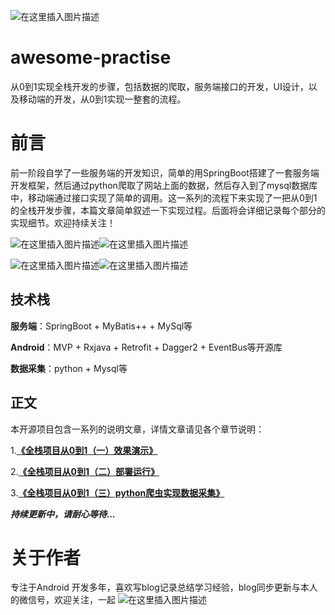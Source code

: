 ![在这里插入图片描述](https://img-blog.csdnimg.cn/20201104073558275.jpeg?x-oss-process=image/watermark,type_ZmFuZ3poZW5naGVpdGk,shadow_10,text_aHR0cHM6Ly9ibG9nLmNzZG4ubmV0L2xqMTg4MjY2,size_16,color_FFFFFF,t_70#pic_center)


# awesome-practise
从0到1实现全栈开发的步骤，包括数据的爬取，服务端接口的开发，UI设计，以及移动端的开发，从0到1实现一整套的流程。

# 前言
前一阶段自学了一些服务端的开发知识，简单的用SpringBoot搭建了一套服务端开发框架，然后通过python爬取了网站上面的数据，然后存入到了mysql数据库中，移动端通过接口实现了简单的调用。这一系列的流程下来实现了一把从0到1的全栈开发步骤，本篇文章简单叙述一下实现过程。后面将会详细记录每个部分的实现细节。欢迎持续关注！


![在这里插入图片描述](https://img-blog.csdnimg.cn/20201103210333759.gif)![在这里插入图片描述](https://img-blog.csdnimg.cn/20201103210713378.gif)

![在这里插入图片描述](https://img-blog.csdnimg.cn/20201109152148832.gif)![在这里插入图片描述](https://img-blog.csdnimg.cn/20201109152732605.gif)




## 技术栈
**服务端**：SpringBoot + MyBatis++ + MySql等

**Android**：MVP + Rxjava + Retrofit + Dagger2 + EventBus等开源库

**数据采集**：python + Mysql等


## 正文
本开源项目包含一系列的说明文章，详情文章请见各个章节说明：

1.[**《全栈项目从0到1（一）效果演示》**](https://github.com/crazyandcoder/awesome-practise/wiki/%E5%85%A8%E6%A0%88%E9%A1%B9%E7%9B%AE%EF%BC%88%E4%B8%80%EF%BC%89%E6%95%88%E6%9E%9C%E6%BC%94%E7%A4%BA)

2.[**《全栈项目从0到1（二）部署运行》**](https://github.com/crazyandcoder/awesome-practise/wiki/%E5%85%A8%E6%A0%88%E9%A1%B9%E7%9B%AE%EF%BC%88%E4%BA%8C%EF%BC%89%E8%BF%90%E8%A1%8C%E9%83%A8%E7%BD%B2)


3.[**《全栈项目从0到1（三）python爬虫实现数据采集》**](https://github.com/crazyandcoder/awesome-practise/wiki/%E5%85%A8%E6%A0%88%E9%A1%B9%E7%9B%AE%EF%BC%88%E4%B8%89%EF%BC%89%E7%88%AC%E8%99%AB%E5%AE%9E%E7%8E%B0%E6%95%B0%E6%8D%AE%E9%87%87%E9%9B%86)


***持续更新中，请耐心等待...***



# 关于作者
专注于Android 开发多年，喜欢写blog记录总结学习经验，blog同步更新与本人的微信号，欢迎关注，一起
![在这里插入图片描述](https://img-blog.csdnimg.cn/20201103230938364.png?x-oss-process=image/watermark,type_ZmFuZ3poZW5naGVpdGk,shadow_10,text_aHR0cHM6Ly9ibG9nLmNzZG4ubmV0L2xqMTg4MjY2,size_16,color_FFFFFF,t_70#pic_center)

